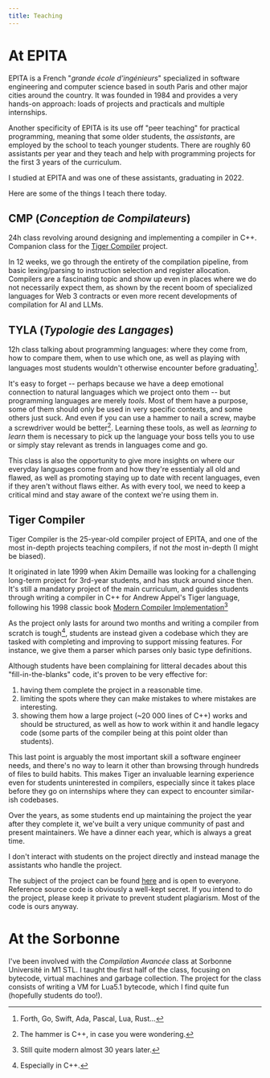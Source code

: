 ```yaml
---
title: Teaching
---
```


# At EPITA

EPITA is a French "*grande école d'ingénieurs*" specialized in software
engineering and computer science based in south Paris and other major cities
around the country. It was founded in 1984 and provides a very hands-on
approach: loads of projects and practicals and multiple internships.

Another specificity of EPITA is its use off "peer teaching" for practical
programming, meaning that some older students, the *assistants*, are employed
by the school to teach younger students. There are roughly 60 assistants per
year and they teach and help with programming projects for the first 3 years of
the curriculum.

I studied at EPITA and was one of these assistants, graduating in 2022.

Here are some of the things I teach there today.

## CMP (*Conception de Compilateurs*)

24h class revolving around designing and implementing a compiler in C++.
Companion class for the [Tiger Compiler](#tiger-compiler) project.

In 12 weeks, we go through the entirety of the compilation pipeline, from
basic lexing/parsing to instruction selection and register allocation. Compilers
are a fascinating topic and show up even in places where we do not
necessarily expect them, as shown by the recent boom of specialized languages
for Web 3 contracts or even more recent developments of compilation for AI and
LLMs.

## TYLA (*Typologie des Langages*)

12h class talking about programming languages: where they come from, how to
compare them, when to use which one, as well as playing with languages most
students wouldn't otherwise encounter before graduating[^tyla1].

[^tyla1]: Forth, Go, Swift, Ada, Pascal, Lua, Rust...

It's easy to forget -- perhaps because we have a deep emotional connection
to natural languages which we project onto them --  but programming
languages are merely *tools*. Most of them have a purpose, some of them should
only be used in very specific contexts, and some others just suck. And even
if you can use a hammer to nail a screw, maybe a screwdriver would be better[^tyla2].
Learning these tools, as well as *learning to learn* them is necessary to pick
up the language your boss tells you to use or simply stay relevant as trends in
languages come and go.

[^tyla2]: The hammer is C++, in case you were wondering.

This class is also the opportunity to give more insights on where our everyday
languages come from and how they're essentialy all old and flawed, as well as
promoting staying up to date with recent languages, even if they aren't without
flaws either.
As with every tool, we need to keep a critical mind and stay aware of the
context we're using them in.

## Tiger Compiler

Tiger Compiler is the 25-year-old compiler project of EPITA, and one of the
most in-depth projects teaching compilers, if not *the* most in-depth (I
might be biased).

It originated in late 1999 when Akim Demaille was looking for a
challenging long-term project for 3rd-year students, and has stuck around
since then. It's still a mandatory project of the main curriculum, and
guides students through writing a compiler in C++ for Andrew Appel's
Tiger language, following his 1998 classic book [Modern Compiler
Implementation](https://www.cs.princeton.edu/~appel/modern/)[^tc1]

[^tc1]: Still quite modern almost 30 years later.

As the project only lasts for around two months and writing a compiler from
scratch is tough[^tc2], students are instead given a codebase which they are
tasked with completing and improving to support missing features. For instance,
we give them a parser which parses only basic type definitions.

[^tc2]: Especially in C++.

Although students have been complaining for litteral decades about this
"fill-in-the-blanks" code, it's proven to be very effective for:

1. having them complete the project in a reasonable time.
2. limiting the spots where they can make mistakes to where mistakes are interesting.
3. showing them how a large project (~20 000 lines of C++) works and should be
  structured, as well as how to work within it and handle legacy code (some
  parts of the compiler being at this point older than students).

This last point is arguably the most important skill a software engineer
needs, and there's no way to learn it other than browsing through hundreds of
files to build habits. This makes Tiger an invaluable learning experience
even for students uninterested in compilers, especially since it takes
place before they go on internships where they can expect to encounter
similar-ish codebases.

Over the years, as some students end up maintaining the project the year after
they complete it, we've built a very unique community of past and present
maintainers. We have a dinner each year, which is always a great time.

I don't interact with students on the project directly and instead manage the
assistants who handle the project.

The subject of the project can be found [here](https://assignments.lre.epita.fr/)
and is open to everyone. Reference source code is obviously a well-kept secret.
If you intend to do the project, please keep it private to prevent student
plagiarism. Most of the code is ours anyway.

# At the Sorbonne

I've been involved with the *Compilation Avancée* class at Sorbonne Université
in M1 STL. I taught the first half of the class, focusing on bytecode, virtual
machines and garbage collection. The project for the class consists of writing a
VM for Lua5.1 bytecode, which I find quite fun (hopefully students do too!).
